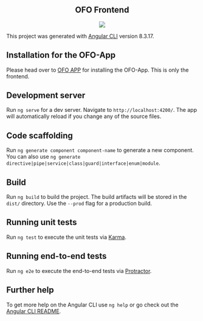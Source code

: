 <h2 align="center">OFO Frontend</h2>
<p align="center">
  <a href="https://travis-ci.com/github/Datenlotse/OFO-Frontend">
    <img src="https://travis-ci.com/Datenlotse/OFO-Frontend.svg?branch=master" />
  </a>
</p>

This project was generated with [Angular CLI](https://github.com/angular/angular-cli) version 8.3.17.

## Installation for the OFO-App

Please head over to [OFO APP](https://github.com/Datenlotse/OFO) for installing the OFO-App. This is only the frontend.

## Development server

Run `ng serve` for a dev server. Navigate to `http://localhost:4200/`. The app will automatically reload if you change any of the source files.

## Code scaffolding

Run `ng generate component component-name` to generate a new component. You can also use `ng generate directive|pipe|service|class|guard|interface|enum|module`.

## Build

Run `ng build` to build the project. The build artifacts will be stored in the `dist/` directory. Use the `--prod` flag for a production build.

## Running unit tests

Run `ng test` to execute the unit tests via [Karma](https://karma-runner.github.io).

## Running end-to-end tests

Run `ng e2e` to execute the end-to-end tests via [Protractor](http://www.protractortest.org/).

## Further help

To get more help on the Angular CLI use `ng help` or go check out the [Angular CLI README](https://github.com/angular/angular-cli/blob/master/README.md).
